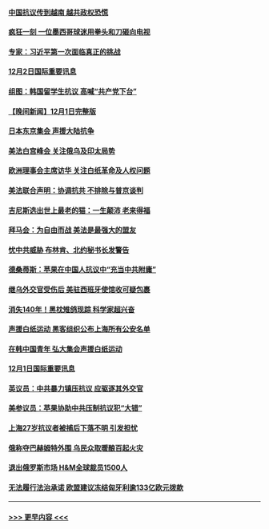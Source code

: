 #### [中国抗议传到越南 越共政权恐慌](../pages/prog202/a103589056.md?t=12030250) 
#### [疯狂一刻 一位墨西哥球迷用拳头和刀砸向电视](../pages/prog202/a103589040.md?t=12030250) 
#### [专家：习近平第一次面临真正的挑战](../pages/prog202/a103589037.md?t=12030250) 
#### [12月2日国际重要讯息](../pages/prog202/a103589041.md?t=12030250) 
#### [组图：韩国留学生抗议 高喊“共产党下台”](../pages/prog202/a103589004.md?t=12030250) 
#### [【晚间新闻】12月1日完整版](../pages/prog202/a103588783.md?t=12030250) 
#### [日本东京集会 声援大陆抗争](../pages/prog202/a103588823.md?t=12030250) 
#### [美法白宫峰会 关注俄乌及印太局势](../pages/prog202/a103588659.md?t=12030250) 
#### [欧洲理事会主席访华 关注白纸革命及人权问题](../pages/prog202/a103588661.md?t=12030250) 
#### [美法联合声明：协调抗共 不排除与普京谈判](../pages/prog202/a103588587.md?t=12030250) 
#### [吉尼斯选出世上最老的猫：一生颠沛 老来得福](../pages/prog202/a103588535.md?t=12030250) 
#### [拜马会：为自由而战 美法是最强大的盟友](../pages/prog202/a103588418.md?t=12030250) 
#### [忧中共威胁 布林肯、北约秘书长发警告](../pages/prog202/a103588430.md?t=12030250) 
#### [德桑蒂斯：苹果在中国人抗议中“充当中共附庸”](../pages/prog202/a103588389.md?t=12030250) 
#### [继乌外交官受伤后 美驻西班牙使馆收可疑包裹](../pages/prog202/a103588334.md?t=12030250) 
#### [消失140年！黑枕雉鸽现踪 科学家超兴奋](../pages/prog202/a103588302.md?t=12030250) 
#### [声援白纸运动 黑客组织公布上海所有公安名单](../pages/prog202/a103588266.md?t=12030250) 
#### [在韩中国青年 弘大集会声援白纸运动](../pages/prog202/a103588175.md?t=12030250) 
#### [12月1日国际重要讯息](../pages/prog202/a103588162.md?t=12030250) 
#### [英议员：中共暴力镇压抗议 应驱逐其外交官](../pages/prog202/a103588150.md?t=12030250) 
#### [美参议员：苹果协助中共压制抗议犯“大错”](../pages/prog202/a103588153.md?t=12030250) 
#### [上海27岁抗议者被捕后下落不明 引发担忧](../pages/prog202/a103588157.md?t=12030250) 
#### [俄称夺巴赫姆特外围 乌民众取暖酿百起火灾](../pages/prog202/a103588108.md?t=12030250) 
#### [退出俄罗斯市场 H&M全球裁员1500人](../pages/prog202/a103588104.md?t=12030250) 
#### [无法履行法治承诺 欧盟建议冻结匈牙利逾133亿欧元拨款](../pages/prog202/a103588022.md?t=12030250) 

----
#### [ >>> 更早内容 <<< ](../indexes/prog202-earlier.md)
